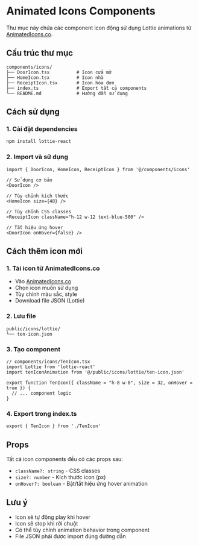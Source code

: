 # Animated Icons Components

Thư mục này chứa các component icon động sử dụng Lottie animations từ [AnimatedIcons.co](https://animatedicons.co/).

## Cấu trúc thư mục

```
components/icons/
├── DoorIcon.tsx          # Icon cửa mở
├── HomeIcon.tsx          # Icon nhà
├── ReceiptIcon.tsx       # Icon hóa đơn
├── index.ts              # Export tất cả components
└── README.md             # Hướng dẫn sử dụng
```

## Cách sử dụng

### 1. Cài đặt dependencies
```bash
npm install lottie-react
```

### 2. Import và sử dụng
```tsx
import { DoorIcon, HomeIcon, ReceiptIcon } from '@/components/icons'

// Sử dụng cơ bản
<DoorIcon />

// Tùy chỉnh kích thước
<HomeIcon size={48} />

// Tùy chỉnh CSS classes
<ReceiptIcon className="h-12 w-12 text-blue-500" />

// Tắt hiệu ứng hover
<DoorIcon onHover={false} />
```

## Cách thêm icon mới

### 1. Tải icon từ AnimatedIcons.co
- Vào [AnimatedIcons.co](https://animatedicons.co/)
- Chọn icon muốn sử dụng
- Tùy chỉnh màu sắc, style
- Download file JSON (Lottie)

### 2. Lưu file
```
public/icons/lottie/
└── ten-icon.json
```

### 3. Tạo component
```tsx
// components/icons/TenIcon.tsx
import Lottie from 'lottie-react'
import tenIconAnimation from '@/public/icons/lottie/ten-icon.json'

export function TenIcon({ className = "h-8 w-8", size = 32, onHover = true }) {
  // ... component logic
}
```

### 4. Export trong index.ts
```tsx
export { TenIcon } from './TenIcon'
```

## Props

Tất cả icon components đều có các props sau:

- `className?: string` - CSS classes
- `size?: number` - Kích thước icon (px)
- `onHover?: boolean` - Bật/tắt hiệu ứng hover animation

## Lưu ý

- Icon sẽ tự động play khi hover
- Icon sẽ stop khi rời chuột
- Có thể tùy chỉnh animation behavior trong component
- File JSON phải được import đúng đường dẫn 